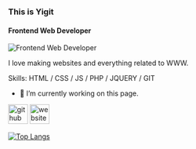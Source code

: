 ### This is Yigit
#### Frontend Web Developer
![Frontend Web Developer](https://arturssmirnovs.github.io/github-profile-readme-generator/images/banner.png)

I love making websites and everything related to WWW.

Skills: HTML / CSS / JS / PHP / JQUERY / GIT

- 🔭 I’m currently working on this page. 


[<img src='https://cdn.jsdelivr.net/npm/simple-icons@3.0.1/icons/github.svg' alt='github' height='40'>](https://github.com/yigitsr)  [<img src='https://cdn.jsdelivr.net/npm/simple-icons@3.0.1/icons/icloud.svg' alt='website' height='40'>](yigits.online)  

[![Top Langs](https://github-readme-stats.vercel.app/api/top-langs/?username=yigitsr)](https://github.com/anuraghazra/github-readme-stats)
